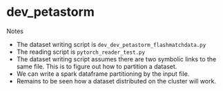 # dev_petastorm

Notes
* The dataset writing script is `dev_dev_petastorm_flashmatchdata.py`
* The reading script is `pytorch_reader_test.py`
* The dataset writing script assumes there are two symbolic links to the same file.
  This is to figure out how to partition a dataset.
* We can write a spark dataframe partitioning by the input file.
* Remains to be seen how a dataset distributed on the cluster will work.
